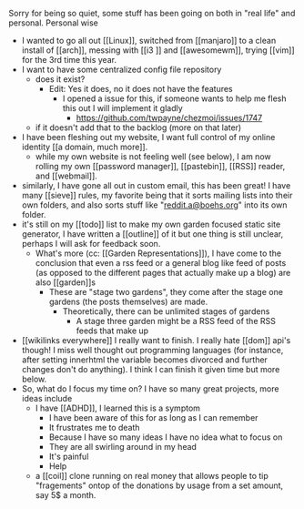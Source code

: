 Sorry for being so quiet, some stuff has been going on both in "real life" and personal. Personal wise

- I wanted to go all out [[Linux]], switched from [[manjaro]] to a clean install of [[arch]], messing with [[i3 ]] and [[awesomewm]], trying [[vim]] for the 3rd time this year.
- I want to have some centralized config file repository
	- does it exist?
		- Edit: Yes it does, no it does not have the features
			- I opened a issue for this, if someone wants to help me flesh this out I will implement it gladly
				- https://github.com/twpayne/chezmoi/issues/1747
	- if it doesn't add that to the backlog (more on that later)
- I have been fleshing out my website, I want full control of my online identity [[a domain, much more]]. 
	- while my own website is not feeling well (see below), I am now rolling my own [[password manager]], [[pastebin]], [[RSS]] reader, and [[webmail]].
- similarly, I have gone all out in custom email, this has been great! I have many [[sieve]] rules, my favorite being that it sorts mailing lists into their own folders, and also sorts stuff like "reddit.a@boehs.org" into its own folder.
- it's still on my [[todo]] list to make my own garden focused static site generator, I have written a [[outline]] of it but one thing is still unclear, perhaps I will ask for feedback soon.
	- What's more (cc: [[Garden Representations]]), I have come to the conclusion that even a rss feed or a general blog like feed of posts (as opposed to the different pages that actually make up a blog) are also [[garden]]s
		- These are "stage two gardens", they come after the stage one gardens (the posts themselves) are made.
			- Theoretically, there can be unlimited stages of gardens
				- A stage three garden might be a RSS feed of the RSS feeds that make up
- [[wikilinks everywhere]] I really want to finish. I really hate [[dom]] api's though! I miss well thought out programming languages (for instance, after setting innerhtml the variable becomes divorced and further changes don't do anything). I think I can finish it given time but more below.
- So, what do I focus my time on? I have so many great projects, more ideas include
	- I have [[ADHD]], I learned this is a symptom
		- I have been aware of this for as long as I can remember
		- It frustrates me to death
		- Because I have so many ideas I have no idea what to focus on
		- They are all swirling around in my head
		- It's painful
		- Help 
	- a [[coil]] clone running on real money that allows people to tip "fragements" ontop of the donations by usage from a set amount, say 5$ a month.